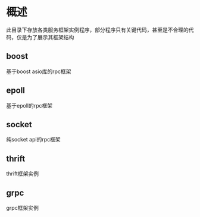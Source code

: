 # 概述
此目录下存放各类服务框架实例程序，部分程序只有关键代码，甚至是不合理的代码，仅是为了展示其框架结构

## boost
基于boost asio库的rpc框架

## epoll
基于epoll的rpc框架

## socket
纯socket api的rpc框架

## thrift
thrift框架实例

## grpc
grpc框架实例
